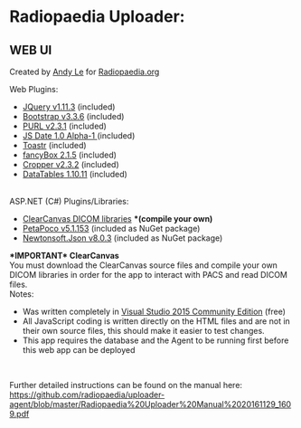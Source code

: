 <h1>Radiopaedia Uploader: </h1><h2>WEB UI</h2>


<p>
Created by <a href="mailto:andyle2k@gmail.com">Andy Le</a> for <a href="https://www.radiopaedia.org">Radiopaedia.org</a>
</p>
Web Plugins:
<ul>        
    <li><a href="http://jquery.org">JQuery v1.11.3</a> (included)</li>
    <li><a href="http://getbootstrap.com">Bootstrap v3.3.6</a> (included)</li>
    <li><a href="https://github.com/allmarkedup/jQuery-URL-Parser">PURL v2.3.1</a> (included)</li>
    <li><a href="http://www.coolite.com/">JS Date 1.0 Alpha-1 </a> (included)</li>
    <li><a href="https://github.com/CodeSeven/toastr">Toastr</a> (included)</li>
    <li><a href="http://fancyapps.com/fancybox/">fancyBox 2.1.5</a> (included)</li>
    <li><a href="https://github.com/fengyuanchen/cropper">Cropper v2.3.2</a> (included)</li>
    <li><a href="http://datatables.net/">DataTables 1.10.11</a> (included)</li>
</ul>
<br />
ASP.NET (C#) Plugins/Libraries:
<ul>
    <li><a href="https://github.com/ClearCanvas">ClearCanvas DICOM libraries</a> <b>*(compile your own)</b></li>
    <li><a href="http://www.toptensoftware.com/petapoco/">PetaPoco v5.1.153</a> (included as NuGet package)</li>
    <li><a href="http://www.newtonsoft.com/json">Newtonsoft.Json v8.0.3</a> (included as NuGet package)</li>
</ul>
<b>*IMPORTANT* ClearCanvas</b>
<br />
You must download the ClearCanvas source files and compile your own DICOM libraries in order for the app to interact with PACS and read DICOM files.
<br />    
Notes:    
<ul>
    <li>
        Was written completely in <a href="https://www.visualstudio.com/vs/community/">Visual Studio 2015 Community Edition</a> (free)
    </li>
    <li>
        All JavaScript coding is written directly on the HTML files and are not in their own source files, this should make it easier to test changes.
    </li>
    <li>
        This app requires the database and the Agent to be running first before this web app can be deployed
    </li>
</ul>   

<br>
<p>
Further detailed instructions can be found on the manual here:<br>
<a href="https://github.com/radiopaedia/uploader-agent/blob/master/Radiopaedia%20Uploader%20Manual%2020161129_1609.pdf">
https://github.com/radiopaedia/uploader-agent/blob/master/Radiopaedia%20Uploader%20Manual%2020161129_1609.pdf
</a>
</p>
